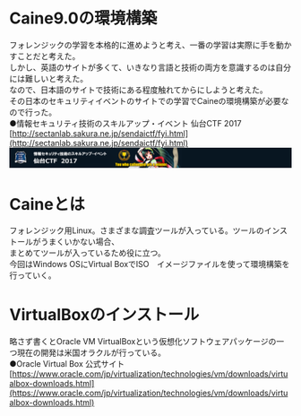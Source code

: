# Caine9.0の環境構築
フォレンジックの学習を本格的に進めようと考え、一番の学習は実際に手を動かすことだと考えた。<br>
しかし、英語のサイトが多くて、いきなり言語と技術の両方を意識するのは自分には難しいと考えた。<br>
なので、日本語のサイトで技術にある程度触れてからにしようと考えた。<br>
その日本のセキュリティイベントのサイトでの学習でCaineの環境構築が必要なので行った。<br>
●情報セキュリティ技術のスキルアップ・イベント 仙台CTF 2017<br>
[http://sectanlab.sakura.ne.jp/sendaictf/fyi.html](http://sectanlab.sakura.ne.jp/sendaictf/fyi.html)<br>
![](https://github.com/shh11nn/How_to_install_Caine9.0/blob/main/sendai.png)
# Caineとは
フォレンジック用Linux。さまざまな調査ツールが入っている。ツールのインストールがうまくいかない場合、<br>
まとめてツールが入っているため役に立つ。<br>
今回はWindows OSにVirtual BoxでISO　イメージファイルを使って環境構築を行っていく。<br>
# VirtualBoxのインストール
略さず書くとOracle VM VirtualBoxという仮想化ソフトウェアパッケージの一つ現在の開発は米国オラクルが行っている。<br>
●Oracle Virtual Box 公式サイト<br>
[https://www.oracle.com/jp/virtualization/technologies/vm/downloads/virtualbox-downloads.html](https://www.oracle.com/jp/virtualization/technologies/vm/downloads/virtualbox-downloads.html)<br>





